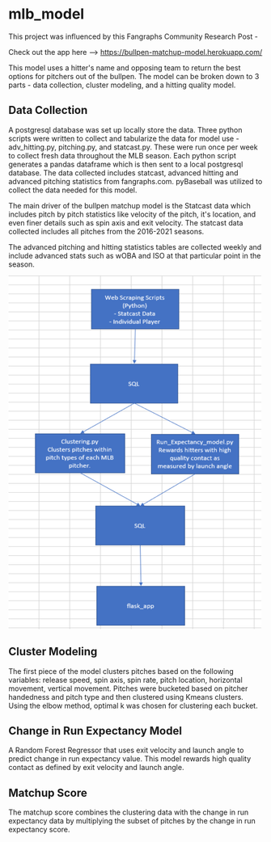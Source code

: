 # mlb_model

This project was influenced by this Fangraphs Community Research Post - 

Check out the app here --> https://bullpen-matchup-model.herokuapp.com/

This model uses a hitter's name and opposing team to return the best options for pitchers out of the bullpen. The model can be broken down to 3 parts - data collection, cluster modeling, and a hitting quality model.

## Data Collection 

A postgresql database was set up locally store the data. Three python scripts were written to collect and tabularize the data for model use - adv_hitting.py, pitching.py, and statcast.py. These were run once per week to collect fresh data throughout the MLB season. Each python script generates a pandas dataframe which is then sent to a local postgresql database. The data collected includes statcast, advanced hitting and advanced pitching statistics from fangraphs.com. pyBaseball was utilized to collect the data needed for this model. 

The main driver of the bullpen matchup model is the Statcast data which includes pitch by pitch statistics like velocity of the pitch, it's location, and even finer details such as spin axis and exit velocity. The statcast data collected includes all pitches from the 2016-2021 seasons. 

The advanced pitching and hitting statistics tables are collected weekly and include advanced stats such as wOBA and ISO at that particular point in the season. 

<img src="https://github.com/kylemcq13/mlb_model/blob/main/Sandbox/bp_matchup_arch.PNG" alt="High Level Data Arch." width="500" height="700">

## Cluster Modeling

The first piece of the model clusters pitches based on the following variables: release speed, spin axis, spin rate, pitch location, horizontal movement, vertical movement. Pitches were bucketed based on pitcher handedness and pitch type and then clustered using Kmeans clusters. Using the elbow method, optimal k was chosen for clustering each bucket. 

## Change in Run Expectancy Model

A Random Forest Regressor that uses exit velocity and launch angle to predict change in run expectancy value. This model rewards high quality contact as defined by exit velocity and launch angle. 

## Matchup Score

The matchup score combines the clustering data with the change in run expectancy data by multiplying the subset of pitches by the change in run expectancy score. 

